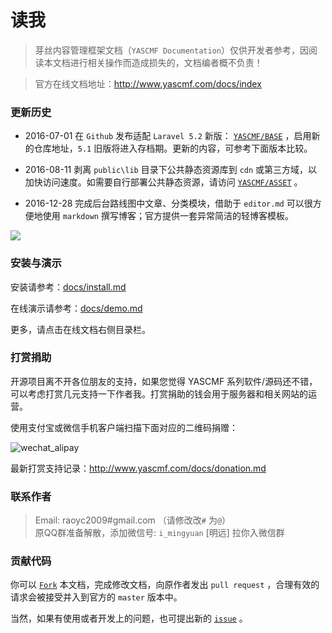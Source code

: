 # 读我

>   芽丝内容管理框架文档（`YASCMF Documentation`）仅供开发者参考，因阅读本文档进行相关操作而造成损失的，文档编者概不负责！

>   官方在线文档地址：http://www.yascmf.com/docs/index

### 更新历史

* 2016-07-01 在 `Github` 发布适配 `Laravel 5.2` 新版： [`YASCMF/BASE`](https://github.com/yascmf/base) ，启用新的仓库地址，`5.1` 旧版将进入存档期。更新的内容，可参考下面版本比较。

* 2016-08-11 剥离 `public\lib` 目录下公共静态资源库到 `cdn` 或第三方域，以加快访问速度。如需要自行部署公共静态资源，请访问 [`YASCMF/ASSET`](https://github.com/yascmf/asset) 。

* 2016-12-28 完成后台路线图中文章、分类模块，借助于 `editor.md` 可以很方便地使用 `markdown` 撰写博客；官方提供一套异常简洁的轻博客模板。

![](http://www.yascmf.com/uploads/content/20161228/586383321ad29_38o.png)

### 安装与演示

安装请参考：[docs/install.md](http://www.yascmf.com/docs/install.md)

在线演示请参考：[docs/demo.md](http://www.yascmf.com/docs/demo.md)

更多，请点击在线文档右侧目录栏。

### 打赏捐助

开源项目离不开各位朋友的支持，如果您觉得 YASCMF 系列软件/源码还不错，可以考虑打赏几元支持一下作者我。打赏捐助的钱会用于服务器和相关网站的运营。

使用支付宝或微信手机客户端扫描下面对应的二维码捐赠：

![wechat_alipay](http://www.yascmf.com/assets/wechat_alipay.jpg)

最新打赏支持记录：http://www.yascmf.com/docs/donation.md

### 联系作者

>   Email: raoyc2009#gmail.com （请修改改`#` 为`@`）  
>   原QQ群准备解散，添加微信号: `i_mingyuan` [明远] 拉你入微信群

### 贡献代码

你可以 [`Fork`](https://github.com/yascmf/docs) 本文档，完成修改文档，向原作者发出 `pull request` ，合理有效的请求会被接受并入到官方的 `master` 版本中。

当然，如果有使用或者开发上的问题，也可提出新的 [`issue`](https://github.com/yascmf/docs/issues/new) 。





